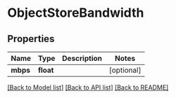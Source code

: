 # ObjectStoreBandwidth

## Properties
Name | Type | Description | Notes
------------ | ------------- | ------------- | -------------
**mbps** | **float** |  | [optional] 

[[Back to Model list]](../README.md#documentation-for-models) [[Back to API list]](../README.md#documentation-for-api-endpoints) [[Back to README]](../README.md)

